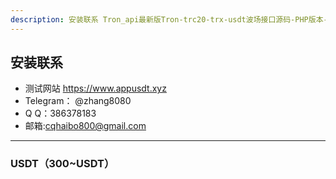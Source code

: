 ```yaml
---
description: 安装联系 Tron_api最新版Tron-trc20-trx-usdt波场接口源码-PHP版本-ThinkPHP5 layui 
---
```


## 安装联系
* 测试网站 https://www.appusdt.xyz
* Telegram： @zhang8080
* Q Q：386378183
* 邮箱:cqhaibo800@gmail.com
------------
### USDT（300~USDT）


